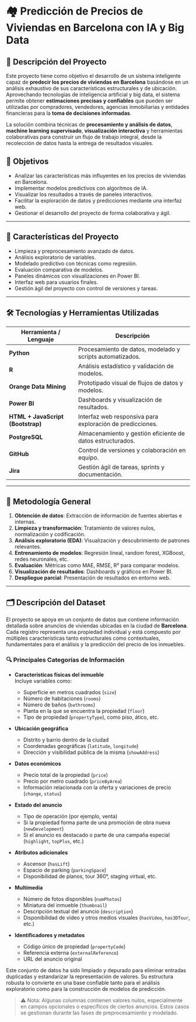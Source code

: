 # 🏘️ Predicción de Precios de Viviendas en Barcelona con IA y Big Data

## 📌 Descripción del Proyecto

Este proyecto tiene como objetivo el desarrollo de un sistema inteligente capaz de **predecir los precios de viviendas en Barcelona** basándose en un análisis exhaustivo de sus características estructurales y de ubicación. Aprovechando tecnologías de inteligencia artificial y big data, el sistema permite obtener **estimaciones precisas y confiables** que pueden ser utilizadas por compradores, vendedores, agencias inmobiliarias y entidades financieras para la **toma de decisiones informadas**.

La solución combina técnicas de **procesamiento y análisis de datos**, **machine learning supervisado**, **visualización interactiva** y herramientas colaborativas para construir un flujo de trabajo integral, desde la recolección de datos hasta la entrega de resultados visuales.

## 🎯 Objetivos

- Analizar las características más influyentes en los precios de viviendas en Barcelona.
- Implementar modelos predictivos con algoritmos de IA.
- Visualizar los resultados a través de paneles interactivos.
- Facilitar la exploración de datos y predicciones mediante una interfaz web.
- Gestionar el desarrollo del proyecto de forma colaborativa y ágil.

---

## 🚀 Características del Proyecto

- Limpieza y preprocesamiento avanzado de datos.
- Análisis exploratorio de variables.
- Modelado predictivo con técnicas como regresión.
- Evaluación comparativa de modelos.
- Paneles dinámicos con visualizaciones en Power BI.
- Interfaz web para usuarios finales.
- Gestión ágil del proyecto con control de versiones y tareas.

---

## 🛠️ Tecnologías y Herramientas Utilizadas

| Herramienta / Lenguaje | Descripción |
|------------------------|-------------|
| **Python**             | Procesamiento de datos, modelado y scripts automatizados. |
| **R**                  | Análisis estadístico y validación de modelos. |
| **Orange Data Mining** | Prototipado visual de flujos de datos y modelos. |
| **Power BI**           | Dashboards y visualización de resultados. |
| **HTML + JavaScript (Bootstrap)** | Interfaz web responsiva para exploración de predicciones. |
| **PostgreSQL**         | Almacenamiento y gestión eficiente de datos estructurados. |
| **GitHub**             | Control de versiones y colaboración en equipo. |
| **Jira**               | Gestión ágil de tareas, sprints y documentación. |

---

## 🧠 Metodología General

1. **Obtención de datos**: Extracción de información de fuentes abiertas e internas.
2. **Limpieza y transformación**: Tratamiento de valores nulos, normalización y codificación.
3. **Análisis exploratorio (EDA)**: Visualización y descubrimiento de patrones relevantes.
4. **Entrenamiento de modelos**: Regresión lineal, random forest, XGBoost, redes neuronales, etc.
5. **Evaluación**: Métricas como MAE, RMSE, R² para comparar modelos.
6. **Visualización de resultados**: Dashboards y gráficos en Power BI.
7. **Despliegue parcial**: Presentación de resultados en entorno web.

---

## 🗂️ Descripción del Dataset

El proyecto se apoya en un conjunto de datos que contiene información detallada sobre anuncios de viviendas ubicadas en la ciudad de **Barcelona**. Cada registro representa una propiedad individual y está compuesto por múltiples características tanto estructurales como contextuales, fundamentales para el análisis y la predicción del precio de los inmuebles.

### 🔍 Principales Categorías de Información

- **Características físicas del inmueble**  
  Incluye variables como:
  - Superficie en metros cuadrados (`size`)
  - Número de habitaciones (`rooms`)
  - Número de baños (`bathrooms`)
  - Planta en la que se encuentra la propiedad (`floor`)
  - Tipo de propiedad (`propertyType`), como piso, ático, etc.

- **Ubicación geográfica**
  - Distrito y barrio dentro de la ciudad
  - Coordenadas geográficas (`latitude`, `longitude`)
  - Dirección y visibilidad pública de la misma (`showAddress`)

- **Datos económicos**
  - Precio total de la propiedad (`price`)
  - Precio por metro cuadrado (`priceByArea`)
  - Información relacionada con la oferta y variaciones de precio (`change`, `status`)

- **Estado del anuncio**
  - Tipo de operación (por ejemplo, venta)
  - Si la propiedad forma parte de una promoción de obra nueva (`newDevelopment`)
  - Si el anuncio es destacado o parte de una campaña especial (`highlight`, `topPlus`, etc.)

- **Atributos adicionales**
  - Ascensor (`hasLift`)
  - Espacio de parking (`parkingSpace`)
  - Disponibilidad de planos, tour 360°, staging virtual, etc.

- **Multimedia**
  - Número de fotos disponibles (`numPhotos`)
  - Miniatura del inmueble (`thumbnail`)
  - Descripción textual del anuncio (`description`)
  - Disponibilidad de video y otros medios visuales (`hasVideo`, `has3DTour`, etc.)

- **Identificadores y metadatos**
  - Código único de propiedad (`propertyCode`)
  - Referencia externa (`externalReference`)
  - URL del anuncio original

Este conjunto de datos ha sido limpiado y depurado para eliminar entradas duplicadas y estandarizar la representación de valores. Su estructura robusta lo convierte en una base confiable tanto para el análisis exploratorio como para la construcción de modelos de predicción.

> ⚠️ Nota: Algunas columnas contienen valores nulos, especialmente en campos opcionales o específicos de ciertos anuncios. Estos casos se gestionan durante las fases de preprocesamiento y modelado.


